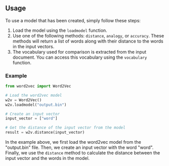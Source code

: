 ## Usage

To use a model that has been created, simply follow these steps:

1. Load the model using the `loadmodel` function.
2. Use one of the following methods: `distance`, `analogy`, or `accuracy`. These methods will return a list of words along with their distance to the words in the input vectors.
3. The vocabulary used for comparison is extracted from the input document. You can access this vocabulary using the `vocabulary` function.

### Example

```python
from word2vec import Word2Vec

# Load the word2vec model
w2v = Word2Vec()
w2v.loadmodel("output.bin")

# Create an input vector
input_vector = ["word"]

# Get the distance of the input vector from the model
result = w2v.distance(input_vector)
```

In the example above, we first load the word2vec model from the "output.bin" file. Then, we create an input vector with the word "word". Finally, we use the `distance` method to calculate the distance between the input vector and the words in the model.